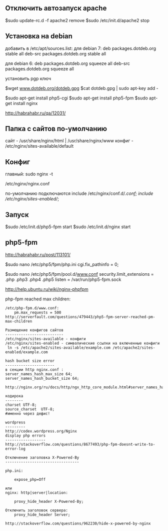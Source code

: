 Отключить автозапуск apache
---------------------------
$sudo update-rc.d -f apache2 remove
$sudo /etc/init.d/apache2 stop

Установка на debian
-------------------
добавить в /etc/apt/sources.list:
для debian 7:
	deb packages.dotdeb.org stable all
	deb-src packages.dotdeb.org stable all

для debian 6:
	deb packages.dotdeb.org squeeze all
	deb-src packages.dotdeb.org squeeze all

установить pgp ключ

$wget www.dotdeb.org/dotdeb.gpg
$cat dotdeb.gpg | sudo apt-key add -

$sudo apt-get install php5-cgi
$sudo apt-get install php5-fpm
$sudo apt-get install nginx

http://habrahabr.ru/qa/12031/

Папка с сайтов по-умолчанию
---------------------------
сайт - /usr/share/nginx/html | /usr/share/nginx/www
конфиг - /etc/nginx/sites-available/default

Конфиг
------
главный: sudo nginx -t

/etc/nginx/nginx.conf

по-умолчанию подключаются
include /etc/nginx/conf.d/*.conf;
include /etc/nginx/sites-enabled/*;

Запуск
------
$sudo /etc/init.d/php5-fpm start 
$sudo /etc/init.d/nginx start 


php5-fpm
--------
http://habrahabr.ru/post/113101/

$sudo nano /etc/php5/fpm/php.ini
cgi.fix_pathinfo = 0;

$sudo nano /etc/php5/fpm/pool.d/www.conf
security.limit_extensions = .php .php3 .php4 .php5
listen = /var/run/php5-fpm.sock

http://help.ubuntu.ru/wiki/nginx-phpfpm

php-fpm reached max children:
~~~~~~~~~~~~~~~~~~~~~~~~~~~~~
/etc/php-fpm.d/www.conf:
	pm.max_requests = 500
http://serverfault.com/questions/479443/php5-fpm-server-reached-pm-max-children

Размещение конфигов сайтов 
--------------------------
/etc/nginx/sites-available - конфиги
/etc/nginx/sites-enabled - символические ссылки на включенные конфиги
 ln -s /etc/apache2/sites-available/example.com /etc/apache2/sites-enabled/example.com

hash bucket size error
----------------------
в секции http nginx.conf :
server_names_hash_max_size 64;
server_names_hash_bucket_size 64;

http://nginx.org/ru/docs/http/ngx_http_core_module.html#server_names_hash_bucket_size

кодирока
--------
charset UTF-8;
source_charset  UTF-8;
#именно через дефис!

wordpress
---------
http://codex.wordpress.org/Nginx
display php errors
------------------
http://stackoverflow.com/questions/8677493/php-fpm-doesnt-write-to-error-log

Отключение заголовка X-Powered-By
---------------------------------

php.ini:

	expose_php=Off 

или
nginx: http|server|location: 

	proxy_hide_header X-Powered-By;

Отключить заголовок сервера:
	proxy_hide_header Server;

http://stackoverflow.com/questions/962230/hide-x-powered-by-nginx